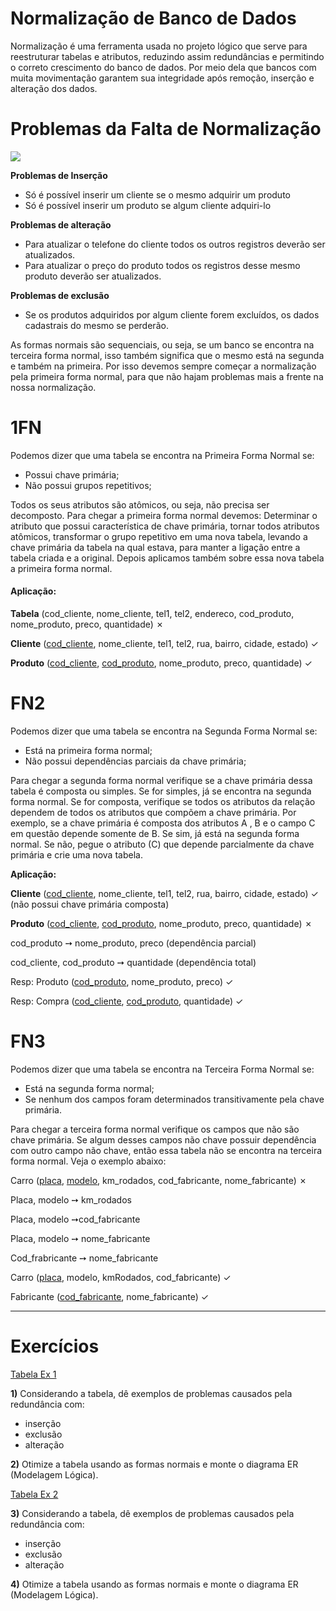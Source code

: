 # Normalização de Banco de Dados

Normalização é uma ferramenta usada no projeto lógico que serve para reestruturar tabelas e atributos, reduzindo assim redundâncias e permitindo o correto crescimento do banco de dados. Por meio dela que bancos com muita movimentação garantem sua integridade após remoção, inserção e alteração dos dados.

# Problemas da Falta de Normalização

<img src="https://spaceprogrammer.com/wp-content/uploads/2017/10/exemplo-tabela-desnormalizada-1.jpg">

**Problemas de Inserção**

- Só é possível inserir um cliente se o mesmo adquirir um produto
- Só é possível inserir um produto se algum cliente adquiri-lo

**Problemas de alteração**

- Para atualizar o telefone do cliente todos os outros registros deverão ser atualizados.
- Para atualizar o preço do produto todos os registros desse mesmo produto deverão ser atualizados.

**Problemas de exclusão**

- Se os produtos adquiridos por algum cliente forem excluídos, os dados cadastrais do mesmo se perderão.

As formas normais são sequenciais, ou seja, se um banco se encontra na terceira forma normal, isso também significa que o mesmo está na segunda e também na primeira. Por isso devemos sempre começar a normalização pela primeira forma normal, para que não hajam problemas mais a frente na nossa normalização.

# 1FN

Podemos dizer que uma tabela se encontra na Primeira Forma Normal se:

- Possui chave primária;
- Não possui grupos repetitivos;

Todos os seus atributos são atômicos, ou seja, não precisa ser decomposto.
Para chegar a primeira forma normal devemos: Determinar o atributo que possui característica de chave primária, tornar todos atributos atômicos, transformar o grupo repetitivo em uma nova tabela, levando a chave primária da tabela na qual estava, para manter a ligação entre a tabela criada e a original. Depois aplicamos também sobre essa nova tabela a primeira forma normal.

#### Aplicação:

**Tabela** (cod_cliente, nome_cliente, tel1, tel2, endereco, cod_produto, nome_produto, preco, quantidade) ✗

**Cliente** (<u>cod_cliente</u>, nome_cliente, tel1, tel2, rua, bairro, cidade, estado) ✓

**Produto** (<u>cod_cliente</u>, <u>cod_produto</u>, nome_produto, preco, quantidade) ✓

# FN2

Podemos dizer que uma tabela se encontra na Segunda Forma Normal se:

- Está na primeira forma normal;
- Não possui dependências parciais da chave primária;

Para chegar a segunda forma normal verifique se a chave primária dessa tabela é composta ou simples. Se for simples, já se encontra na segunda forma normal. Se for composta, verifique se todos os atributos da relação dependem de todos os atributos que compõem a chave primária. Por exemplo, se a chave primária é composta dos atributos A , B e o campo C em questão depende somente de B. Se sim, já está na segunda forma normal. Se não, pegue o atributo (C) que depende parcialmente da chave primária e crie uma nova tabela.

**Aplicação:**

**Cliente** (<u>cod_cliente</u>, nome_cliente, tel1, tel2, rua, bairro, cidade, estado) ✓ (não possui chave primária composta)

**Produto** (<u>cod_cliente</u>, <u>cod_produto</u>, nome_produto, preco, quantidade) ✗

cod_produto ➙ nome_produto, preco (dependência parcial)

cod_cliente, cod_produto ➙ quantidade (dependência total)

Resp: Produto (<u>cod_produto</u>, nome_produto, preco) ✓

Resp: Compra (<u>cod_cliente</u>, <u>cod_produto</u>, quantidade) ✓

# FN3

Podemos dizer que uma tabela se encontra na Terceira Forma Normal se:

- Está na segunda forma normal;
- Se nenhum dos campos foram determinados transitivamente pela chave primária.

Para chegar a terceira forma normal verifique os campos que não são chave primária. Se algum desses campos não chave possuir dependência com outro campo não chave, então essa tabela não se encontra na terceira forma normal. Veja o exemplo abaixo:

Carro (<u>placa</u>, <u>modelo</u>, km_rodados, cod_fabricante, nome_fabricante) ✗

Placa, modelo ➙ km_rodados

Placa, modelo ➙cod_fabricante

Placa, modelo ➙ nome_fabricante

Cod_frabricante ➙ nome_fabricante

Carro (<u>placa</u>, modelo, kmRodados, cod_fabricante) ✓

Fabricante (<u>cod_fabricante</u>, nome_fabricante) ✓

---

# Exercícios

[Tabela Ex 1 ](./tabela-ex-normalizacao.png)

**1)** Considerando a tabela, dê exemplos de problemas causados pela redundância com:

- inserção
- exclusão
- alteração

**2)** Otimize a tabela usando as formas normais e monte o diagrama ER (Modelagem Lógica).

[Tabela Ex 2 ](./tabela-ex2-normalizacao.png)

**3)** Considerando a tabela, dê exemplos de problemas causados pela redundância com:

- inserção
- exclusão
- alteração

**4)** Otimize a tabela usando as formas normais e monte o diagrama ER (Modelagem Lógica).
